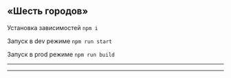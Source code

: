 ## «Шесть городов»

Установка зависимостей `npm i`

Запуск в dev режиме `npm run start`

Запуск в prod режиме `npm run build`

---

---
